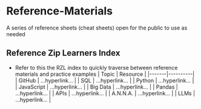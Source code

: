 # Reference-Materials
A series of reference sheets (cheat sheets) open for the public to use as needed

## Reference Zip Learners Index
- Refer to this the RZL index to quickly traverse between reference materials and practice examples
  | Topic | Resource |
  |-------|----------|
  | GitHub | ...hyperlink... |
  | SQL  | ...hyperlink... |
  | Python | ...hyperlink... |
  | JavaScript | ...hyperlink... |
  | Big Data | ...hyperlink... |
  | Pandas | ...hyperlink... |
  | APIs | ...hyperlink... |
  | A.N.N.A. | ...hyperlink... |
  | LLMs | ...hyperlink... |
